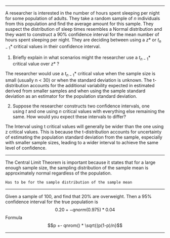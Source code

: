 ***
A researcher is interested in the number of hours spent sleeping per night for some population of adults. They take a random sample of $n$ individuals from this population and find the average amount for this sample. They suspect the distribution of sleep times resembles a Normal distribution and they want to construct a 90% confidence interval for the mean number of hours spent sleeping per night. They are deciding between using a $z$* or $t_{n-1}$* critical values in their confidence interval.

1. Briefly explain in what scenarios might the researcher use a $t_{n-1}$* critical value over $z$* ?

The researcher would use a $t_{n-1}$* critical value when the sample size is small (usually n < 30) or when the standard deviation is unknown. The t-distribution accounts for the additional variability expected in estimated derived from smaller samples and when using the sample standard deviation as an estimator for the population standard deviation.

2. Suppose the researcher constructs two confidence intervals, one using $t$ and one using $n$ critical values with everything else remaining the same. How would you expect these intervals to differ?

The Interval using t critical values will generally be wider than the one using z critical values. This is because the t-distribution accounts for uncertainty of estimating the population standard deviation from the sample, especially with smaller sample sizes, leading to a wider interval to achieve the same level of confidence.

***
The Central Limit Theorem is important because it states that for a large enough sample size, the sampling distribution of the sample mean is approximately normal regardless of the population.

`Has to be for the sample distribution of the sample mean`

***
Given a sample of 100, and find that 20% are overweight. Then a 95% confidence interval for the true population is 
$$0.20 +- qnorm(0.975) * 0.04$$
Formula
$$p +- qnrom() * \sqrt{(p(1-p)/n}$$
***
